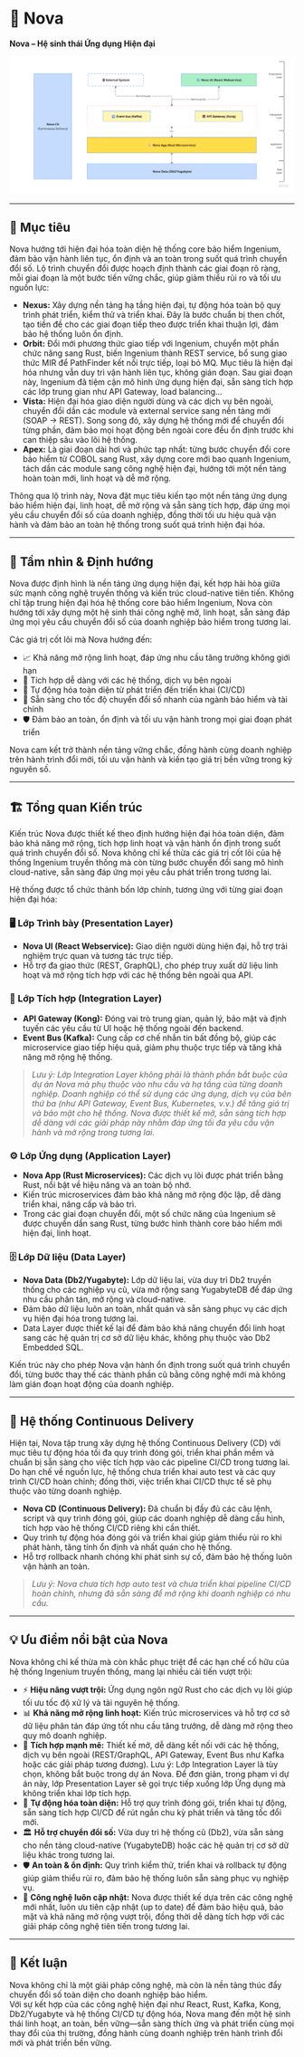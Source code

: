 # 🏢 Nova

**Nova – Hệ sinh thái Ứng dụng Hiện đại**

![Sơ đồ Kiến trúc Nova](/img/nova.png)

---

## 🎯 Mục tiêu

Nova hướng tới hiện đại hóa toàn diện hệ thống core bảo hiểm Ingenium, đảm bảo vận hành liên tục, ổn định và an toàn trong suốt quá trình chuyển đổi số. Lộ trình chuyển đổi được hoạch định thành các giai đoạn rõ ràng, mỗi giai đoạn là một bước tiến vững chắc, giúp giảm thiểu rủi ro và tối ưu nguồn lực:

- **Nexus:** Xây dựng nền tảng hạ tầng hiện đại, tự động hóa toàn bộ quy trình phát triển, kiểm thử và triển khai. Đây là bước chuẩn bị then chốt, tạo tiền đề cho các giai đoạn tiếp theo được triển khai thuận lợi, đảm bảo hệ thống luôn ổn định.
- **Orbit:** Đổi mới phương thức giao tiếp với Ingenium, chuyển một phần chức năng sang Rust, biến Ingenium thành REST service, bổ sung giao thức MIR để PathFinder kết nối trực tiếp, loại bỏ MQ. Mục tiêu là hiện đại hóa nhưng vẫn duy trì vận hành liên tục, không gián đoạn. Sau giai đoạn này, Ingenium đã tiệm cận mô hình ứng dụng hiện đại, sẵn sàng tích hợp các lớp trung gian như API Gateway, load balancing...
- **Vista:** Hiện đại hóa giao diện người dùng và các dịch vụ bên ngoài, chuyển đổi dần các module và external service sang nền tảng mới (SOAP → REST). Song song đó, xây dựng hệ thống mới để chuyển đổi từng phần, đảm bảo mọi hoạt động bên ngoài core đều ổn định trước khi can thiệp sâu vào lõi hệ thống.
- **Apex:** Là giai đoạn dài hơi và phức tạp nhất: từng bước chuyển đổi core bảo hiểm từ COBOL sang Rust, xây dựng core mới bao quanh Ingenium, tách dần các module sang công nghệ hiện đại, hướng tới một nền tảng hoàn toàn mới, linh hoạt và dễ mở rộng.

Thông qua lộ trình này, Nova đặt mục tiêu kiến tạo một nền tảng ứng dụng bảo hiểm hiện đại, linh hoạt, dễ mở rộng và sẵn sàng tích hợp, đáp ứng mọi yêu cầu chuyển đổi số của doanh nghiệp, đồng thời tối ưu hiệu quả vận hành và đảm bảo an toàn hệ thống trong suốt quá trình hiện đại hóa.

---

## 🌟 Tầm nhìn & Định hướng

Nova được định hình là nền tảng ứng dụng hiện đại, kết hợp hài hòa giữa sức mạnh công nghệ truyền thống và kiến trúc cloud-native tiên tiến. Không chỉ tập trung hiện đại hóa hệ thống core bảo hiểm Ingenium, Nova còn hướng tới xây dựng một hệ sinh thái công nghệ mở, linh hoạt, sẵn sàng đáp ứng mọi yêu cầu chuyển đổi số của doanh nghiệp bảo hiểm trong tương lai.

Các giá trị cốt lõi mà Nova hướng đến:

- 📈 Khả năng mở rộng linh hoạt, đáp ứng nhu cầu tăng trưởng không giới hạn
- 🔗 Tích hợp dễ dàng với các hệ thống, dịch vụ bên ngoài
- 🤖 Tự động hóa toàn diện từ phát triển đến triển khai (CI/CD)
- 🚀 Sẵn sàng cho tốc độ chuyển đổi số nhanh của ngành bảo hiểm và tài chính
- 🛡️ Đảm bảo an toàn, ổn định và tối ưu vận hành trong mọi giai đoạn phát triển

Nova cam kết trở thành nền tảng vững chắc, đồng hành cùng doanh nghiệp trên hành trình đổi mới, tối ưu vận hành và kiến tạo giá trị bền vững trong kỷ nguyên số.

---

## 🏗️ Tổng quan Kiến trúc

Kiến trúc Nova được thiết kế theo định hướng hiện đại hóa toàn diện, đảm bảo khả năng mở rộng, tích hợp linh hoạt và vận hành ổn định trong suốt quá trình chuyển đổi số. Nova không chỉ kế thừa các giá trị cốt lõi của hệ thống Ingenium truyền thống mà còn từng bước chuyển đổi sang mô hình cloud-native, sẵn sàng đáp ứng mọi yêu cầu phát triển trong tương lai.

Hệ thống được tổ chức thành bốn lớp chính, tương ứng với từng giai đoạn hiện đại hóa:

### 🖥️ Lớp Trình bày (Presentation Layer)
- **Nova UI (React Webservice):** Giao diện người dùng hiện đại, hỗ trợ trải nghiệm trực quan và tương tác trực tiếp.
- Hỗ trợ đa giao thức (REST, GraphQL), cho phép truy xuất dữ liệu linh hoạt và mở rộng tích hợp với các hệ thống bên ngoài qua API.

### 🌉 Lớp Tích hợp (Integration Layer)
- **API Gateway (Kong):** Đóng vai trò trung gian, quản lý, bảo mật và định tuyến các yêu cầu từ UI hoặc hệ thống ngoài đến backend.
- **Event Bus (Kafka):** Cung cấp cơ chế nhắn tin bất đồng bộ, giúp các microservice giao tiếp hiệu quả, giảm phụ thuộc trực tiếp và tăng khả năng mở rộng hệ thống.

> *Lưu ý: Lớp Integration Layer không phải là thành phần bắt buộc của dự án Nova mà phụ thuộc vào nhu cầu và hạ tầng của từng doanh nghiệp. Doanh nghiệp có thể sử dụng các ứng dụng, dịch vụ của bên thứ ba (như API Gateway, Event Bus, Kubernetes, v.v.) để tăng giá trị và bảo mật cho hệ thống. Nova được thiết kế mở, sẵn sàng tích hợp dễ dàng với các giải pháp này nhằm đáp ứng tối đa yêu cầu vận hành và mở rộng trong tương lai.*

### ⚙️ Lớp Ứng dụng (Application Layer)
- **Nova App (Rust Microservices):** Các dịch vụ lõi được phát triển bằng Rust, nổi bật về hiệu năng và an toàn bộ nhớ.
- Kiến trúc microservices đảm bảo khả năng mở rộng độc lập, dễ dàng triển khai, nâng cấp và bảo trì.
- Trong các giai đoạn chuyển đổi, một số chức năng của Ingenium sẽ được chuyển dần sang Rust, từng bước hình thành core bảo hiểm mới hiện đại, linh hoạt.

### 🗄️ Lớp Dữ liệu (Data Layer)
- **Nova Data (Db2/Yugabyte):** Lớp dữ liệu lai, vừa duy trì Db2 truyền thống cho các nghiệp vụ cũ, vừa mở rộng sang YugabyteDB để đáp ứng nhu cầu phân tán, mở rộng và cloud-native.
- Đảm bảo dữ liệu luôn an toàn, nhất quán và sẵn sàng phục vụ các dịch vụ hiện đại hóa trong tương lai.
- Data Layer được thiết kế lại để đảm bảo khả năng chuyển đổi linh hoạt sang các hệ quản trị cơ sở dữ liệu khác, không phụ thuộc vào Db2 Embedded SQL.

Kiến trúc này cho phép Nova vận hành ổn định trong suốt quá trình chuyển đổi, từng bước thay thế các thành phần cũ bằng công nghệ mới mà không làm gián đoạn hoạt động của doanh nghiệp.

---

## 🔄 Hệ thống Continuous Delivery

Hiện tại, Nova tập trung xây dựng hệ thống Continuous Delivery (CD) với mục tiêu tự động hóa tối đa quy trình đóng gói, triển khai phần mềm và chuẩn bị sẵn sàng cho việc tích hợp vào các pipeline CI/CD trong tương lai. Do hạn chế về nguồn lực, hệ thống chưa triển khai auto test và các quy trình CI/CD hoàn chỉnh; đồng thời, việc triển khai CI/CD thực tế sẽ phụ thuộc vào từng doanh nghiệp.

- **Nova CD (Continuous Delivery):** Đã chuẩn bị đầy đủ các câu lệnh, script và quy trình đóng gói, giúp các doanh nghiệp dễ dàng cấu hình, tích hợp vào hệ thống CI/CD riêng khi cần thiết.
- Quy trình tự động hóa đóng gói và triển khai giúp giảm thiểu rủi ro khi phát hành, tăng tính ổn định và nhất quán cho hệ thống.
- Hỗ trợ rollback nhanh chóng khi phát sinh sự cố, đảm bảo hệ thống luôn vận hành an toàn.

> *Lưu ý: Nova chưa tích hợp auto test và chưa triển khai pipeline CI/CD hoàn chỉnh, nhưng đã sẵn sàng để mở rộng khi doanh nghiệp có nhu cầu.*

---

## 💡 Ưu điểm nổi bật của Nova

Nova không chỉ kế thừa mà còn khắc phục triệt để các hạn chế cố hữu của hệ thống Ingenium truyền thống, mang lại nhiều cải tiến vượt trội:

- ⚡ **Hiệu năng vượt trội:** Ứng dụng ngôn ngữ Rust cho các dịch vụ lõi giúp tối ưu tốc độ xử lý và tài nguyên hệ thống.
- 📊 **Khả năng mở rộng linh hoạt:** Kiến trúc microservices và hỗ trợ cơ sở dữ liệu phân tán đáp ứng tốt nhu cầu tăng trưởng, dễ dàng mở rộng theo quy mô doanh nghiệp.
- 🔗 **Tích hợp mạnh mẽ:** Thiết kế mở, dễ dàng kết nối với các hệ thống, dịch vụ bên ngoài (REST/GraphQL, API Gateway, Event Bus như Kafka hoặc các giải pháp tương đương). Lưu ý: Lớp Integration Layer là tùy chọn, không bắt buộc trong dự án Nova. Để đơn giản, trong phạm vi dự án này, lớp Presentation Layer sẽ gọi trực tiếp xuống lớp Ứng dụng mà không triển khai lớp tích hợp.
- 🤖 **Tự động hóa toàn diện:** Hỗ trợ quy trình đóng gói, triển khai tự động, sẵn sàng tích hợp CI/CD để rút ngắn chu kỳ phát triển và tăng tốc đổi mới.
- 🏛️ **Hỗ trợ chuyển đổi số:** Vừa duy trì hệ thống cũ (Db2), vừa sẵn sàng cho nền tảng cloud-native (YugabyteDB) hoặc các hệ quản trị cơ sở dữ liệu khác trong tương lai.
- 🛡️ **An toàn & ổn định:** Quy trình kiểm thử, triển khai và rollback tự động giúp giảm thiểu rủi ro, đảm bảo hệ thống luôn sẵn sàng phục vụ nghiệp vụ.
- 🚀 **Công nghệ luôn cập nhật:** Nova được thiết kế dựa trên các công nghệ mới nhất, luôn ưu tiên cập nhật (up to date) để đảm bảo hiệu quả, bảo mật và khả năng mở rộng vượt trội, đồng thời dễ dàng tích hợp với các giải pháp công nghệ tiên tiến trong tương lai.

---

## 🏁 Kết luận

Nova không chỉ là một giải pháp công nghệ, mà còn là nền tảng thúc đẩy chuyển đổi số toàn diện cho doanh nghiệp bảo hiểm.  
Với sự kết hợp của các công nghệ hiện đại như React, Rust, Kafka, Kong, Db2/Yugabyte và hệ thống CI/CD tự động hóa, Nova mang đến một hệ sinh thái linh hoạt, an toàn, bền vững—sẵn sàng thích ứng và phát triển cùng mọi thay đổi của thị trường, đồng hành cùng doanh nghiệp trên hành trình đổi mới và phát triển bền vững.

